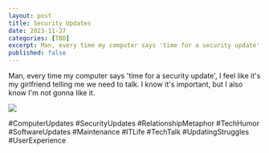 ```yaml
---
layout: post
title: Security Updates
date: 2023-11-27
categories: [TBD]
excerpt: Man, every time my computer says 'time for a security update', I feel like it's my girlfriend telling me we need to talk. I know it's important, but I also
published: false
---
```

Man, every time my computer says 'time for a security update', I feel like
it's my girlfriend telling me we need to talk. I know it's important, but I
also know I'm not gonna like it.

![](/images/Untitled.png.avif)

#ComputerUpdates #SecurityUpdates #RelationshipMetaphor #TechHumor
#SoftwareUpdates #Maintenance #ITLife #TechTalk #UpdatingStruggles
#UserExperience



